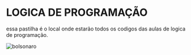  # LOGICA DE PROGRAMAÇÃO
 essa pastilha é o local onde estarão todos os codigos das aulas de logica de programação.


 ![bolsonaro](https://www.google.com/imgres?q=gato&imgurl=https%3A%2F%2Fwww.petz.com.br%2Fblog%2Fwp-content%2Fuploads%2F2019%2F07%2Fvida-de-gato.jpg&imgrefurl=https%3A%2F%2Fwww.petz.com.br%2Fblog%2Fbem-estar%2Fvida-de-gato%2F&docid=7_vkzHF4y1OwHM&tbnid=LBZfwziNMph4wM&vet=12ahUKEwjLi-fuv6KGAxXrILkGHZnbDPkQM3oECBQQAA..i&w=718&h=482&hcb=2&ved=2ahUKEwjLi-fuv6KGAxXrILkGHZnbDPkQM3oECBQQAA)